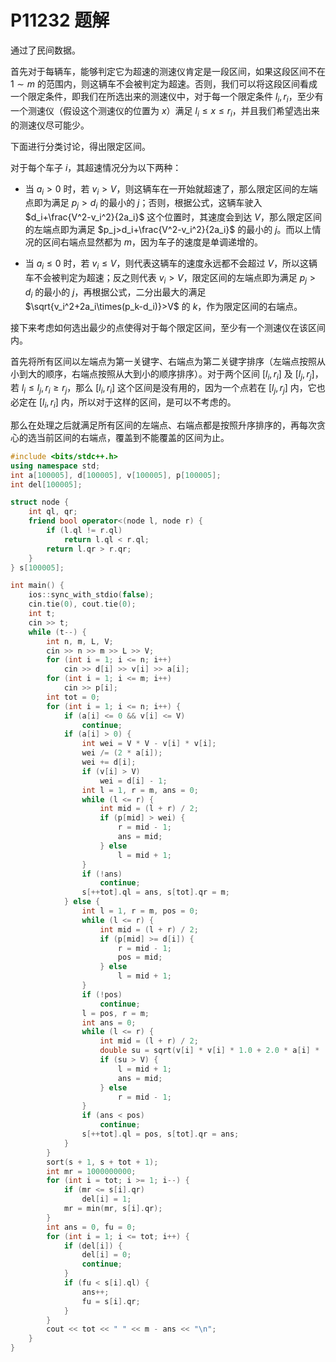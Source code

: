 # P11232 题解

通过了民间数据。

首先对于每辆车，能够判定它为超速的测速仪肯定是一段区间，如果这段区间不在 $1\sim m$ 的范围内，则这辆车不会被判定为超速。否则，我们可以将这段区间看成一个限定条件，即我们在所选出来的测速仪中，对于每一个限定条件 $l_i,r_i$，至少有一个测速仪（假设这个测速仪的位置为 $x$）满足 $l_i\le x\le r_i$，并且我们希望选出来的测速仪尽可能少。

下面进行分类讨论，得出限定区间。

对于每个车子 $i$，其超速情况分为以下两种：

- 当 $a_i>0$ 时，若 $v_i>V$，则这辆车在一开始就超速了，那么限定区间的左端点即为满足 $p_j>d_i$ 的最小的 $j$；否则，根据公式，这辆车驶入 $d_i+\frac{V^2-v_i^2}{2a_i}$ 这个位置时，其速度会到达 $V$，那么限定区间的左端点即为满足 $p_j>d_i+\frac{V^2-v_i^2}{2a_i}$ 的最小的 $j$。而以上情况的区间右端点显然都为 $m$，因为车子的速度是单调递增的。

- 当 $a_i\le 0$ 时，若 $v_i\le V$，则代表这辆车的速度永远都不会超过 $V$，所以这辆车不会被判定为超速；反之则代表 $v_i>V$，限定区间的左端点即为满足 $p_j>d_i$ 的最小的 $j$，再根据公式，二分出最大的满足 $\sqrt{v_i^2+2a_i\times(p_k-d_i)}>V$ 的 $k$，作为限定区间的右端点。

接下来考虑如何选出最少的点使得对于每个限定区间，至少有一个测速仪在该区间内。

首先将所有区间以左端点为第一关键字、右端点为第二关键字排序（左端点按照从小到大的顺序，右端点按照从大到小的顺序排序）。对于两个区间 $[l_i,r_i]$ 及 $[l_j,r_j]$，若 $l_i\le l_j,r_i\ge r_j$，那么 $[l_i,r_i]$ 这个区间是没有用的，因为一个点若在 $[l_j,r_j]$ 内，它也必定在 $[l_i,r_i]$ 内，所以对于这样的区间，是可以不考虑的。

那么在处理之后就满足所有区间的左端点、右端点都是按照升序排序的，再每次贪心的选当前区间的右端点，覆盖到不能覆盖的区间为止。

```cpp
#include <bits/stdc++.h>
using namespace std;
int a[100005], d[100005], v[100005], p[100005];
int del[100005];

struct node {
	int ql, qr;
	friend bool operator<(node l, node r) {
		if (l.ql != r.ql)
			return l.ql < r.ql;
		return l.qr > r.qr;
	}
} s[100005];

int main() {
	ios::sync_with_stdio(false);
	cin.tie(0), cout.tie(0);
	int t;
	cin >> t;
	while (t--) {
		int n, m, L, V;
		cin >> n >> m >> L >> V;
		for (int i = 1; i <= n; i++)
			cin >> d[i] >> v[i] >> a[i];
		for (int i = 1; i <= m; i++)
			cin >> p[i];
		int tot = 0;
		for (int i = 1; i <= n; i++) {
			if (a[i] <= 0 && v[i] <= V)
				continue;
			if (a[i] > 0) {
				int wei = V * V - v[i] * v[i];
				wei /= (2 * a[i]);
				wei += d[i];
				if (v[i] > V)
					wei = d[i] - 1;
				int l = 1, r = m, ans = 0;
				while (l <= r) {
					int mid = (l + r) / 2;
					if (p[mid] > wei) {
						r = mid - 1;
						ans = mid;
					} else
						l = mid + 1;
				}
				if (!ans)
					continue;
				s[++tot].ql = ans, s[tot].qr = m;
			} else {
				int l = 1, r = m, pos = 0;
				while (l <= r) {
					int mid = (l + r) / 2;
					if (p[mid] >= d[i]) {
						r = mid - 1;
						pos = mid;
					} else
						l = mid + 1;
				}
				if (!pos)
					continue;
				l = pos, r = m;
				int ans = 0;
				while (l <= r) {
					int mid = (l + r) / 2;
					double su = sqrt(v[i] * v[i] * 1.0 + 2.0 * a[i] * (p[mid] - d[i]));
					if (su > V) {
						l = mid + 1;
						ans = mid;
					} else
						r = mid - 1;
				}
				if (ans < pos)
					continue;
				s[++tot].ql = pos, s[tot].qr = ans;
			}
		}
		sort(s + 1, s + tot + 1);
		int mr = 1000000000;
		for (int i = tot; i >= 1; i--) {
			if (mr <= s[i].qr)
				del[i] = 1;
			mr = min(mr, s[i].qr);
		}
		int ans = 0, fu = 0;
		for (int i = 1; i <= tot; i++) {
			if (del[i]) {
				del[i] = 0;
				continue;
			}
			if (fu < s[i].ql) {
				ans++;
				fu = s[i].qr;
			}
		}
		cout << tot << " " << m - ans << "\n";
	}
}
```